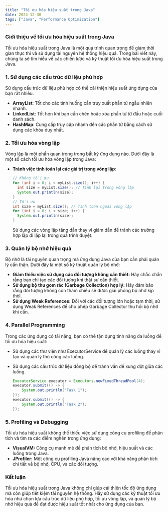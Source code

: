 ```yaml
---
title: "Tối ưu hóa hiệu suất trong Java"
date: 2024-12-30
tags: ["Java", "Performance Optimization"]
---
```


### Giới thiệu về tối ưu hóa hiệu suất trong Java
Tối ưu hóa hiệu suất trong Java là một quá trình quan trọng để giảm thời gian thực thi và sử dụng tài nguyên hệ thống hiệu quả. Trong bài viết này, chúng ta sẽ tìm hiểu về các chiến lược và kỹ thuật tối ưu hóa hiệu suất trong Java.

### 1. Sử dụng các cấu trúc dữ liệu phù hợp
Sử dụng cấu trúc dữ liệu phù hợp có thể cải thiện hiệu suất ứng dụng của bạn rất nhiều.

- **ArrayList**: Tốt cho các tình huống cần truy xuất phần tử ngẫu nhiên nhanh.
- **LinkedList**: Tốt hơn khi bạn cần chèn hoặc xóa phần tử từ đầu hoặc cuối danh sách.
- **HashMap**: Cung cấp truy cập nhanh đến các phần tử bằng cách sử dụng các khóa duy nhất.

### 2. Tối ưu hóa vòng lặp
Vòng lặp là một phần quan trọng trong bất kỳ ứng dụng nào. Dưới đây là một số cách tối ưu hóa vòng lặp trong Java:

- **Tránh việc tính toán lại các giá trị trong vòng lặp**:
  ```java
  // Không tối ưu
  for (int i = 0; i < myList.size(); i++) {
    int size = myList.size(); // Tính lại trong vòng lặp
    System.out.println(size);
  }
  // Tối ưu
  int size = myList.size(); // Tính toán ngoài vòng lặp
  for (int i = 0; i < size; i++) {
    System.out.println(size);
  }
  ```
  Sử dụng các vòng lặp tăng dần thay vì giảm dần để tránh các trường hợp lặp đi lặp lại trong quá trình duyệt.
### 3. Quản lý bộ nhớ hiệu quả
Bộ nhớ là tài nguyên quan trọng mà ứng dụng Java của bạn cần phải quản lý cẩn thận. Dưới đây là một số kỹ thuật quản lý bộ nhớ:

- **Giảm thiểu việc sử dụng các đối tượng không cần thiết:** Hãy chắc chắn rằng bạn chỉ tạo các đối tượng khi thật sự cần thiết.
- **Sử dụng bộ thu gom rác (Garbage Collection) hợp lý:** Hãy đảm bảo rằng đối tượng không còn tham chiếu sẽ được giải phóng bộ nhớ kịp thời.
- **Sử dụng Weak References:** Đối với các đối tượng lớn hoặc tạm thời, sử dụng Weak References để cho phép Garbage Collector thu hồi bộ nhớ khi cần.
### 4. Parallel Programming
Trong các ứng dụng có tải nặng, bạn có thể tận dụng tính năng đa luồng để tối ưu hóa hiệu suất:

- Sử dụng các thư viện như ExecutorService để quản lý các luồng thay vì tạo và quản lý thủ công các luồng.
- Sử dụng các cấu trúc dữ liệu đồng bộ để tránh vấn đề xung đột giữa các luồng.

  ```java
  ExecutorService executor = Executors.newFixedThreadPool(4);
  executor.submit(() -> {
      System.out.println("Task 1");
  });
  executor.submit(() -> {
      System.out.println("Task 2");
  });
  ```
### 5. Profiling và Debugging
Tối ưu hóa hiệu suất không thể thiếu việc sử dụng công cụ profiling để phân tích và tìm ra các điểm nghẽn trong ứng dụng:

- **VisualVM:** Công cụ mạnh mẽ để phân tích bộ nhớ, hiệu suất và các luồng trong Java.
- **JProfiler:** Một công cụ profiling Java nâng cao với khả năng phân tích chi tiết về bộ nhớ, CPU, và các đối tượng.

### Kết luận
Tối ưu hóa hiệu suất trong Java không chỉ giúp cải thiện tốc độ ứng dụng mà còn giúp tiết kiệm tài nguyên hệ thống. Hãy sử dụng các kỹ thuật tối ưu hóa như chọn lựa cấu trúc dữ liệu phù hợp, tối ưu vòng lặp, và quản lý bộ nhớ hiệu quả để đạt được hiệu suất tốt nhất cho ứng dụng của bạn.